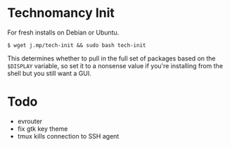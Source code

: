 # Technomancy Init

For fresh installs on Debian or Ubuntu.

    $ wget j.mp/tech-init && sudo bash tech-init

This determines whether to pull in the full set of packages based on
the `$DISPLAY` variable, so set it to a nonsense value if you're
installing from the shell but you still want a GUI.

# Todo

* evrouter
* fix gtk key theme
* tmux kills connection to SSH agent
